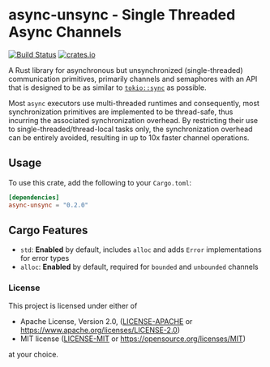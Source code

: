 # async-unsync - Single Threaded Async Channels

[![Build Status](https://github.com/oliver-giersch/async-unsync/actions/workflows/rust.yml/badge.svg)](https://github.com/oliver-giersch/async-unsync/actions/workflows/rust.yml)
[![crates.io](https://img.shields.io/crates/v/async-unsync.svg)](https://crates.io/crates/bstr)

A Rust library for asynchronous but unsynchronized (single-threaded)
communication primitives, primarily channels and semaphores with an API that is
designed to be as similar to [`tokio::sync`][1] as possible.

Most `async` executors use multi-threaded runtimes and consequently, most
synchronization primitives are implemented to be thread-safe, thus incurring
the associated synchronization overhead.
By restricting their use to single-threaded/thread-local tasks only, the
synchronization overhead can be entirely avoided, resulting in up to 10x faster
channel operations.

## Usage

To use this crate, add the following to your `Cargo.toml`:

```toml
[dependencies]
async-unsync = "0.2.0"
```

[1]: https://docs.rs/tokio/latest/tokio/sync/index.html

## Cargo Features

- `std`: **Enabled** by default, includes `alloc` and adds `Error` implementations for error types
- `alloc`: **Enabled** by default, required for `bounded` and `unbounded` channels

### License

This project is licensed under either of

 * Apache License, Version 2.0, ([LICENSE-APACHE](LICENSE-APACHE) or
   https://www.apache.org/licenses/LICENSE-2.0)
 * MIT license ([LICENSE-MIT](LICENSE-MIT) or
   https://opensource.org/licenses/MIT)

at your choice.
